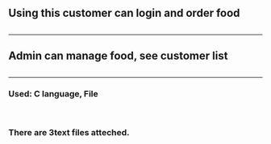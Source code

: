 <h2>Using this customer can login and order food<h2><hr>
<h2>Admin can manage food, see customer list<h2><hr>
<h3>Used: C language, File</h1><br>
<h3>There are 3text files atteched.</h3>
